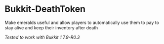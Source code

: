 # Bukkit-DeathToken
Make emeralds useful and allow players to automatically use them to pay to stay alive and keep their inventory after death

*Tested to work with Bukkit 1.7.9-R0.3*
